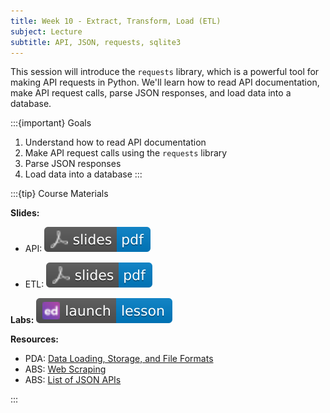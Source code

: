 ```yaml
---
title: Week 10 - Extract, Transform, Load (ETL)
subject: Lecture
subtitle: API, JSON, requests, sqlite3
---
```


This session will introduce the `requests` library, which is a powerful tool for making API requests in Python. We'll learn how to read API documentation, make API request calls, parse JSON responses, and load data into a database.

:::{important} Goals
1. Understand how to read API documentation
2. Make API request calls using the `requests` library
3. Parse JSON responses
4. Load data into a database
:::

:::{tip} Course Materials

**Slides:** 

* API: [![](images/slides-pdf-blue-adobeacrobatreader.svg)][pdf link1]

* ETL: [![](images/slides-pdf-blue-adobeacrobatreader.svg)][pdf link2]

**Labs:** [![](images/launch-lesson-blue-ed.svg)][notebook link]

**Resources:**
* PDA: [Data Loading, Storage, and File Formats][pda link1]
* ABS: [Web Scraping][abs link1]
* ABS: [List of JSON APIs][abs link2]

:::

[pdf link1]: https://khlee42.github.io/datahandling-content-pdf/api_ws.pdf
[pdf link2]: https://khlee42.github.io/datahandling-content-pdf/etl_ws.pdf
[notebook link]: https://edstem.org/us/courses/46034/lessons/80527
[pda link1]: https://wesmckinney.com/book/accessing-data
[abs link1]: https://automatetheboringstuff.com/2e/chapter12/
[abs link2]: https://automatetheboringstuff.com/list-of-json-apis.html